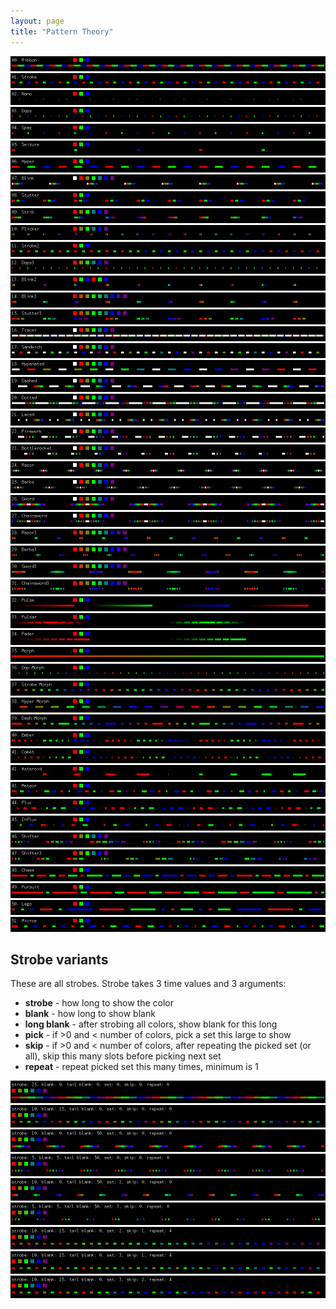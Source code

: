 ```yaml
---
layout: page
title: "Pattern Theory"
---
```

![Ribbon](/images/upstream/00.png)
![Strobe](/images/upstream/01.png)
![Nano](/images/upstream/02.png)
![Dops](/images/upstream/03.png)
![Spaz](/images/upstream/04.png)
![Seizure](/images/upstream/05.png)
![Hyper](/images/upstream/06.png)
![Blink](/images/upstream/07.png)
![Stutter](/images/upstream/08.png)
![Strib](/images/upstream/09.png)
![Flicker](/images/upstream/10.png)
![Strobe2](/images/upstream/11.png)
![Dops3](/images/upstream/12.png)
![Blink2](/images/upstream/13.png)
![Blink3](/images/upstream/14.png)
![Stutter3](/images/upstream/15.png)
![Tracer](/images/upstream/16.png)
![Sandwich](/images/upstream/17.png)
![Hypenated](/images/upstream/18.png)
![Dashed](/images/upstream/19.png)
![Dotted](/images/upstream/20.png)
![Laced](/images/upstream/21.png)
![Firework](/images/upstream/22.png)
![Bottlerocket](/images/upstream/23.png)
![Razor](/images/upstream/24.png)
![Barbs](/images/upstream/25.png)
![Sword](/images/upstream/26.png)
![Chainsword](/images/upstream/27.png)
![Razor3](/images/upstream/28.png)
![Barbs3](/images/upstream/29.png)
![Sword3](/images/upstream/30.png)
![Chainsword3](/images/upstream/31.png)
![Pulse](/images/upstream/32.png)
![Pulsar](/images/upstream/33.png)
![Fader](/images/upstream/34.png)
![Morph](/images/upstream/35.png)
![Dop Morph](/images/upstream/36.png)
![Strobe Morph](/images/upstream/37.png)
![Hyper Morph](/images/upstream/38.png)
![Dash Morph](/images/upstream/39.png)
![Ember](/images/upstream/40.png)
![Comet](/images/upstream/41.png)
![Asteroid](/images/upstream/42.png)
![Meteor](/images/upstream/43.png)
![Flux](/images/upstream/44.png)
![Influx](/images/upstream/45.png)
![Shifter](/images/upstream/46.png)
![Shifter3](/images/upstream/47.png)
![Chase](/images/upstream/48.png)
![Pursuit](/images/upstream/49.png)
![Lego](/images/upstream/50.png)
![Micros](/images/upstream/51.png)

## Strobe variants
These are all strobes. Strobe takes 3 time values and 3 arguments:
* **strobe** - how long to show the color
* **blank** - how long to show blank
* **long blank** - after strobing all colors, show blank for this long
* **pick** - if >0 and < number of colors, pick a set this large to show
* **skip** - if >0 and < number of colors, after repeating the picked set (or all), skip this many slots before picking next set
* **repeat** - repeat picked set this many times, minimum is 1

![strobe: 25, blank: 0, tail blank: 0, set: 0, skip: 0, repeat: 0](/images/upstream/strobe_00.png)
![strobe: 10, blank: 15, tail blank: 0, set: 0, skip: 0, repeat: 0](/images/upstream/strobe_01.png)
![strobe: 10, blank: 0, tail blank: 50, set: 0, skip: 0, repeat: 0](/images/upstream/strobe_02.png)
![strobe: 5, blank: 5, tail blank: 50, set: 0, skip: 0, repeat: 0](/images/upstream/strobe_03.png)
![strobe: 10, blank: 0, tail blank: 50, set: 2, skip: 0, repeat: 0](/images/upstream/strobe_04.png)
![strobe: 5, blank: 5, tail blank: 50, set: 3, skip: 0, repeat: 0](/images/upstream/strobe_05.png)
![strobe: 10, blank: 15, tail blank: 0, set: 2, skip: 1, repeat: 4](/images/upstream/strobe_06.png)
![strobe: 10, blank: 15, tail blank: 0, set: 3, skip: 1, repeat: 4](/images/upstream/strobe_07.png)
![strobe: 10, blank: 15, tail blank: 0, set: 3, skip: 2, repeat: 4](/images/upstream/strobe_08.png)
